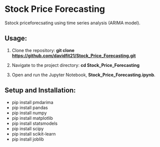 # Stock Price Forecasting

Sstock priceforecsating using time series analysis (ARIMA model).

## Usage:

1. Clone the repository: **git clone https://github.com/davidfit21/Stock_Price_Forecasting.git**

2. Navigate to the project directory: **cd Stock_Price_Forecasting**

3. Open and run the Jupyter Notebook, **Stock_Price_Forecasting.ipynb**.

## Setup and Installation:

- pip install pmdarima
- pip install pandas
- pip install numpy
- pip install matplotlib
- pip install statsmodels
- pip install scipy
- pip install scikit-learn
- pip install joblib


